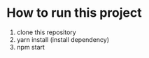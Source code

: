 # How to run this project

1. clone this repository
2. yarn install (install dependency)
3. npm start

